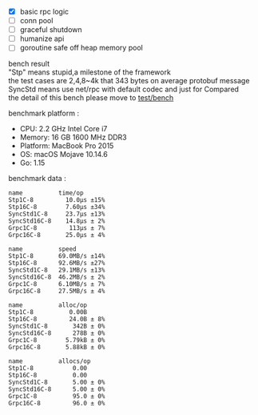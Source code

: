 - [x] basic rpc logic
- [ ] conn pool
- [ ] graceful shutdown
- [ ] humanize api
- [ ] goroutine safe off heap memory pool

bench result  
"Stp" means stupid,a milestone of the framework  
the test cases are 2,4,8~4k that 343 bytes on average protobuf message  
SyncStd means use net/rpc with default codec and just for Compared   
the detail of this bench please move to [test/bench](test/bench)

benchmark platform :
- CPU: 2.2 GHz Intel Core i7
- Memory: 16 GB 1600 MHz DDR3
- Platform: MacBook Pro 2015
- OS: macOS Mojave 10.14.6
- Go: 1.15


benchmark data :
```
name          time/op
Stp1C-8         10.0µs ±15%
Stp16C-8        7.60µs ±34%
SyncStd1C-8     23.7µs ±13%
SyncStd16C-8    14.8µs ± 2%
Grpc1C-8         113µs ± 7%
Grpc16C-8       25.0µs ± 4%

name          speed
Stp1C-8       69.0MB/s ±14%
Stp16C-8      92.6MB/s ±27%
SyncStd1C-8   29.1MB/s ±13%
SyncStd16C-8  46.2MB/s ± 2%
Grpc1C-8      6.10MB/s ± 7%
Grpc16C-8     27.5MB/s ± 4%

name          alloc/op
Stp1C-8          0.00B     
Stp16C-8         24.0B ± 8%
SyncStd1C-8       342B ± 0%
SyncStd16C-8      278B ± 0%
Grpc1C-8        5.79kB ± 0%
Grpc16C-8       5.88kB ± 0%

name          allocs/op
Stp1C-8           0.00     
Stp16C-8          0.00     
SyncStd1C-8       5.00 ± 0%
SyncStd16C-8      5.00 ± 0%
Grpc1C-8          95.0 ± 0%
Grpc16C-8         96.0 ± 0%


```
